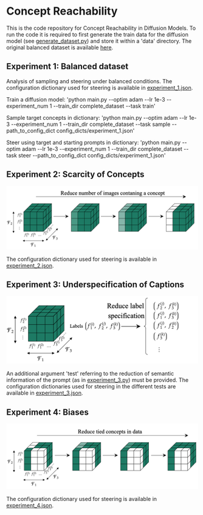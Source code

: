 # Concept Reachability

This is the code repository for Concept Reachability in Diffusion Models. To run the code it is required to first generate the train data for the diffusion model (see [generate_dataset.py](./generate_dataset.py)) and store it within a 'data' directory. The original balanced dataset is available [here](https://drive.google.com/drive/folders/1je8rXTlkerypXLcj5NPMAV_Y3JgDCahE?usp=share_link).


## Experiment 1: Balanced dataset

Analysis of sampling and steering under balanced conditions. The configuration dictionary used for steering is available in [experiment_1.json](./config_dicts/experiment_1.json).

Train a diffusion model:
'python main.py --optim adam --lr 1e-3 --experiment_num 1 --train_dir complete_dataset --task train'

Sample target concepts in dictionary:
'python main.py --optim adam --lr 1e-3 --experiment_num 1 --train_dir complete_dataset --task sample --path_to_config_dict config_dicts/experiment_1.json'

Steer using target and starting prompts in dictionary:
'python main.py --optim adam --lr 1e-3 --experiment_num 1 --train_dir complete_dataset --task steer --path_to_config_dict config_dicts/experiment_1.json'

## Experiment 2: Scarcity of Concepts

![Scarcity diagram](./images/scaricity.png)

The configuration dictionary used for steering is available in [experiment_2.json](./config_dicts/experiment_2.json).

## Experiment 3: Underspecification of Captions

![Underspecification diagram](./images/underspecification.png)

An additional argument 'test' referring to the reduction of semantic information of the prompt (as in [experiment_3.py](./experiment_3.py)) must be provided. The configuration dictionaries used for steering in the different tests are available in [experiment_3.json](./config_dicts/experiment_3.json). 

## Experiment 4: Biases

![Biases diagram](./images/biases.png)

The configuration dictionary used for steering is available in [experiment_4.json](./config_dicts/experiment_4.json).
